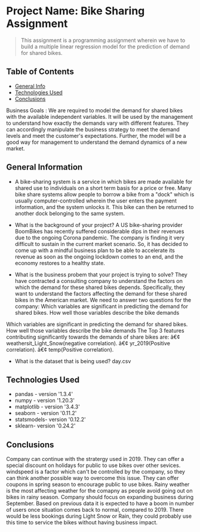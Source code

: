 # Project Name: Bike Sharing Assignment
> This assignment is a programming assignment wherein we have to build a multiple linear regression model for the prediction of demand for shared bikes.

## Table of Contents
* [General Info](#general-information)
* [Technologies Used](#technologies-used)
* [Conclusions](#conclusions)

Business Goals :
We are required to model the demand for shared bikes with the available independent variables. It will be used by the management to understand how exactly the demands vary with different features. They can accordingly manipulate the business strategy to meet the demand levels and meet the customer's expectations. Further, the model will be a good way for management to understand the demand dynamics of a new market.



## General Information
- A bike-sharing system is a service in which bikes are made available for shared use to individuals on a short term basis for a price or free. Many bike share systems allow people to borrow a bike from a "dock" which is usually computer-controlled wherein the user enters the payment information, and the system unlocks it. This bike can then be returned to another dock belonging to the same system.

- What is the background of your project?
A US bike-sharing provider BoomBikes has recently suffered considerable dips in their revenues due to the ongoing Corona pandemic. The company is finding it very difficult to sustain in the current market scenario. So, it has decided to come up with a mindful business plan to be able to accelerate its revenue as soon as the ongoing lockdown comes to an end, and the economy restores to a healthy state. 

- What is the business probem that your project is trying to solve?
They have contracted a consulting company to understand the factors on which the demand for these shared bikes depends. Specifically, they want to understand the factors affecting the demand for these shared bikes in the American market.
We need to answer two questions for the company:
Which variables are significant in predicting the demand for shared bikes.
How well those variables describe the bike demands

Which variables are significant in predicting the demand for shared bikes.
How well those variables describe the bike demands
The Top 3 features contributing significantly towards the demands of share bikes are:
â€¢ weathersit_Light_Snow(negative correlation).
â€¢ yr_2019(Positive correlation).
â€¢ temp(Positive correlation).

- What is the dataset that is being used?
day.csv


## Technologies Used
- pandas - version '1.3.4'
- numpy - version '1.20.3'
- matplotlib - version '3.4.3'
- seaborn - version '0.11.2'
- statsmodels- version '0.12.2'
- sklearn- version '0.24.2'



## Conclusions
Company can continue with the stratergy used in 2019.
They can offer a special discount on holidays for public to use bikes over other sevices.
windspeed is a factor which can't be controlled by the company, so they can think another possible way to overcome this issue.
They can offer coupons in spring season to encourage public to use bikes.
Rainy weather is the most affecting weather for the comapny as people avoid going out on bikes in rainy season.
Company should focus on expanding business during September.
Based on previous data it is expected to have a boom in number of users once situation comes back to normal, compared to   2019.
There would be less bookings during Light Snow or Rain, they could probably use this time to service the bikes without having business impact.



